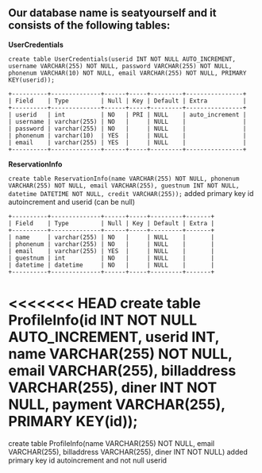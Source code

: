## Our database name is seatyourself and it consists of the following tables:

**UserCredentials**

``create table UserCredentials(userid INT NOT NULL AUTO_INCREMENT, username VARCHAR(255) NOT NULL, password VARCHAR(255) NOT NULL, phonenum VARCHAR(10) NOT NULL, email VARCHAR(255) NOT NULL, PRIMARY KEY(userid));``
```
+----------+--------------+------+-----+---------+----------------+
| Field    | Type         | Null | Key | Default | Extra          |
+----------+--------------+------+-----+---------+----------------+
| userid   | int          | NO   | PRI | NULL    | auto_increment |
| username | varchar(255) | NO   |     | NULL    |                |
| password | varchar(255) | NO   |     | NULL    |                |
| phonenum | varchar(10)  | YES  |     | NULL    |                |
| email    | varchar(255) | YES  |     | NULL    |                |
+----------+--------------+------+-----+---------+----------------+
```
**ReservationInfo**

``create table ReservationInfo(name VARCHAR(255) NOT NULL, phonenum VARCHAR(255) NOT NULL, email VARCHAR(255), guestnum INT NOT NULL, datetime DATETIME NOT NULL, credit VARCHAR(255));`` added primary key id autoincrement and userid (can be null)
```
+----------+--------------+------+-----+---------+-------+
| Field    | Type         | Null | Key | Default | Extra |
+----------+--------------+------+-----+---------+-------+
| name     | varchar(255) | NO   |     | NULL    |       |
| phonenum | varchar(255) | NO   |     | NULL    |       |
| email    | varchar(255) | YES  |     | NULL    |       |
| guestnum | int          | NO   |     | NULL    |       |
| datetime | datetime     | NO   |     | NULL    |       |
+----------+--------------+------+-----+---------+-------+
```

<<<<<<< HEAD
create table ProfileInfo(id INT NOT NULL AUTO_INCREMENT, userid INT, name VARCHAR(255) NOT NULL, email VARCHAR(255), billaddress VARCHAR(255), diner INT NOT NULL, payment VARCHAR(255), PRIMARY KEY(id));
=======
create table ProfileInfo(name VARCHAR(255) NOT NULL, email VARCHAR(255), billaddress VARCHAR(255), diner INT NOT NULL)
added primary key id autoincrement and not null userid
